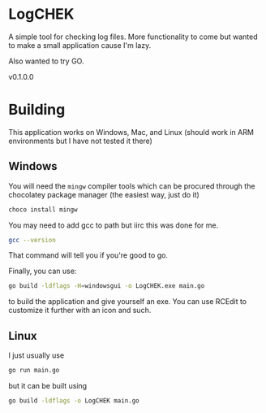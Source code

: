 # LogCHEK

A simple tool for checking log files. More functionality to come but wanted to make a small application cause I'm lazy. 

Also wanted to try GO. 

v0.1.0.0



# Building

This application works on Windows, Mac, and Linux (should work in ARM environments but I have not tested it there)

## Windows

You will need the `mingw` compiler tools which can be procured through the chocolatey package manager (the easiest way, just do it)

```bash
choco install mingw
```

You may need to add gcc to path but iirc this was done for me. 

```bash
gcc --version
```

That command will tell you if you're good to go. 

Finally, you can use:

```bash
go build -ldflags -H=windowsgui -o LogCHEK.exe main.go
```

to build the application and give yourself an exe. You can use RCEdit to customize it further with an icon and such.



## Linux

I just usually use 

```bash
go run main.go
```

but it can be built using

```bash
go build -ldflags -o LogCHEK main.go
```